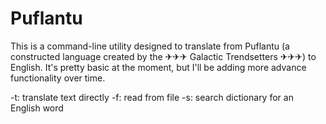 # Puflantu
This is a command-line utility designed to translate from Puflantu (a constructed language created by the ✈﻿✈﻿✈ Galactic Trendsetters ✈﻿✈﻿✈) to English. It's pretty basic at the moment, but I'll be adding more advance functionality over time.

-t: translate text directly
-f: read from file
-s: search dictionary for an English word
